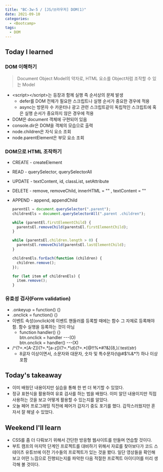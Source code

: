 ```yaml
---
title: "BC-3w-5 / [JS/브라우저] DOM(1)"
date: 2021-09-10
categories:
  - <Bootcamp>
tags:
  - DOM
---
```


## Today I learned

### DOM 이해하기

> Document Object Model의 약자로, HTML 요소를 Object처럼 조작할 수 있는 Model

- \<script>\</script>는 등장과 함께 실행 즉 순서상의 문제 발생
  - defer를 DOM 전체가 필요한 스크립트나 실행 순서가 중요한 경우에 적용
  - async는 방문자 수 카운터나 광고 관련 스크립트같이 독립적인 스크립트에 혹은 실행 순서가 중요하지 않은 경우에 적용
- DOM은 document 객체에 구현되어 있음
- console.dir은 DOM을 객체의 모습으로 출력
- node.children은 자식 요소 조회
- node.parentElement은 부모 요소 조회

### DOM으로 HTML 조작하기

- CREATE - createElement
- READ - querySelector, querySelectorAll
- UPDATE - textContent, id, classList, setAttribute
- DELETE - remove, removeChild, innerHTML = "" , textContent = ""
- APPEND - append, appendChild

  ```js
  parentEl = document.querySelector(".parent");
  childrenEls = document.querySelectorAll(".parent .children");

  while (parentEl.firstElementChild) {
    parentsEl.removeChild(parentsEl.firstElementChild);
  }

  while (parentsEl.children.length > 0) {
    parentsEl.removeChild(parentsEl.lastElementChild);
  }

  childrenEls.forEach(function (children) {
    children.remove();
  });

  for (let item of childrenEls) {
    item.remove();
  }
  ```

### 유효성 검사(Form validation)

- .onkeyup = function() {}
- .onclick = function() {}
- 이벤트 속성(onclick)에 이벤트 핸들러를 등록할 때에는 함수 그 자체로 등록해야 함. 함수 실행을 등록하는 것이 아님
  - function handler() {}  
    btn.onclick = handler ---(O)  
    btn.onclick = handler() ---(X)
- /^(?=.\*\[A-Z\])(?=.\*\[a-z\])(?=.\*\\d)(?=.\*\[@$!%\*#?&\])\[A-Za-z\\d@$!%\*#?&\]{8,}/.test(str)
  - 8글자 이상이면서, 소문자와 대문자, 숫자 및 특수문자(!@#$%&\*?) 하나 이상 포함

## Today's takeaway

- 이미 배웠던 내용이지만 실습을 통해 한 번 더 복기할 수 있었다.
- 정규 표현식을 활용하여 유효 검사를 하는 법을 배웠다. 이미 알던 내용이지만 직접 사용하는 것을 보고 어떻게 활용할 수 있는지를 알았다.
- 오늘 페어 프로그래밍 직전에 페어가 갑자기 중도 포기를 했다. 갑작스러웠지만 혼자서 잘 해낼 수 있었다.

## Weekend I'll learn

- CSS를 좀 더 다뤄보기 위해서 간단한 방응형 웹사이트를 만들며 연습할 것이다.
- 부트 캠프의 마지막 단계인 프로젝트를 대비하기 위해서 자료를 찾아보다가 코드 스테이츠 유튜브에 이전 기수들의 프로젝트가 있는 것을 봤다. 일단 영상들을 확인해 보고 어떤 느낌으로 진행되는지를 파악한 다음 적절한 프로젝트 아이디어를 미리 생각해 볼 것이다.
